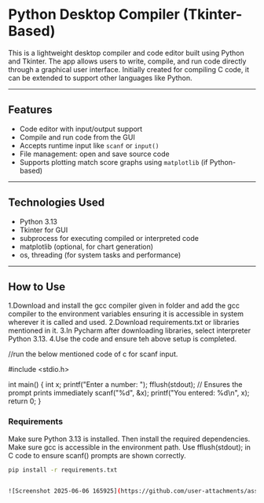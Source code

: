 # Python Desktop Compiler (Tkinter-Based)

This is a lightweight desktop compiler and code editor built using Python and Tkinter. The app allows users to write, compile, and run code directly through a graphical user interface. Initially created for compiling C code, it can be extended to support other languages like Python.

---

## Features

- Code editor with input/output support
- Compile and run code from the GUI
- Accepts runtime input like `scanf` or `input()`
- File management: open and save source code
- Supports plotting match score graphs using `matplotlib` (if Python-based)

---

## Technologies Used

- Python 3.13
- Tkinter for GUI
- subprocess for executing compiled or interpreted code
- matplotlib (optional, for chart generation)
- os, threading (for system tasks and performance)

---

## How to Use

1.Download and install the gcc compiler given in folder and add the gcc compiler to the environment variables ensuring it is accessible in system wherever it is called and used.
2.Download requirements.txt or libraries mentioned in it.
3.In Pycharm after downloading libraries, select interpreter Python 3.13.
4.Use the code and ensure teh above setup is completed.

//run the below mentioned code of c for scanf input.

#include <stdio.h>

int main() {
    int x;
    printf("Enter a number: ");
    fflush(stdout);  // Ensures the prompt prints immediately
    scanf("%d", &x);
    printf("You entered: %d\n", x);
    return 0;
}

### Requirements

Make sure Python 3.13 is installed. Then install the required dependencies.
Make sure gcc is accessible in the environment path.
Use fflush(stdout); in C code to ensure scanf() prompts are shown correctly.

```bash
pip install -r requirements.txt


![Screenshot 2025-06-06 165925](https://github.com/user-attachments/assets/bcafbf4e-eae2-45db-9625-e5fc3d55793e)

